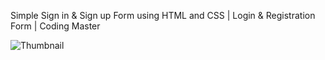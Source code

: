 Simple Sign in & Sign up Form using HTML and CSS | Login & Registration Form | Coding Master

![Thumbnail](https://github.com/user-attachments/assets/36c17830-942d-4111-9bed-879c38234499)
